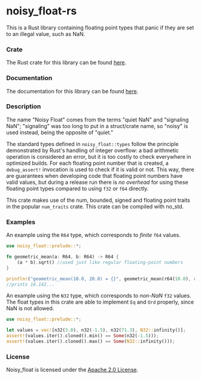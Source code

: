 # noisy_float-rs
This is a Rust library containing floating point types that panic if they are set
to an illegal value, such as NaN.

### Crate

The Rust crate for this library can be found [here](https://crates.io/crates/noisy_float).

### Documentation

The documentation for this library can be found [here](https://docs.rs/noisy_float).

### Description

The name "Noisy Float" comes from
the terms "quiet NaN" and "signaling NaN"; "signaling" was too long
to put in a struct/crate name, so "noisy" is used instead, being the opposite
of "quiet."

The standard types defined in `noisy_float::types` follow the principle
demonstrated by Rust's handling of integer overflow:
a bad arithmetic operation is considered an error,
but it is too costly to check everywhere in optimized builds.
For each floating point number that is created, a `debug_assert!` invocation is used
to check if it is valid or not.
This way, there are guarantees when developing code that floating point
numbers have valid values,
but during a release run there is *no overhead* for using these floating
point types compared to using `f32` or `f64` directly.

This crate makes use of the num, bounded, signed and floating point traits in the
popular `num_traits` crate.
This crate can be compiled with no_std.

### Examples
An example using the `R64` type, which corresponds to *finite* `f64` values.

```rust
use noisy_float::prelude::*;

fn geometric_mean(a: R64, b: R64) -> R64 {
    (a * b).sqrt() //used just like regular floating-point numbers
}

println!("geometric_mean(10.0, 20.0) = {}", geometric_mean(r64(10.0), r64(20.0)));
//prints 14.142...
```

An example using the `N32` type, which corresponds to *non-NaN* `f32` values.
The float types in this crate are able to implement `Eq` and `Ord` properly,
since NaN is not allowed.

```rust
use noisy_float::prelude::*;

let values = vec![n32(3.0), n32(-1.5), n32(71.3), N32::infinity()];
assert!(values.iter().cloned().min() == Some(n32(-1.5)));
assert!(values.iter().cloned().max() == Some(N32::infinity()));
```

### License 

Noisy_float is licensed under the [Apache 2.0 
License](http://www.apache.org/licenses/LICENSE-2.0.html).
